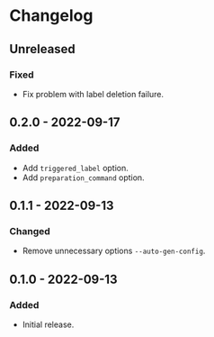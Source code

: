 # Changelog

## Unreleased

### Fixed

- Fix problem with label deletion failure.

## 0.2.0 - 2022-09-17

### Added

- Add `triggered_label` option.
- Add `preparation_command` option.

## 0.1.1 - 2022-09-13

### Changed

- Remove unnecessary options `--auto-gen-config`.

## 0.1.0 - 2022-09-13

### Added

- Initial release.
